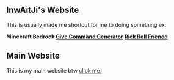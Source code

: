 ## InwAitJi's Website
This is usually made me shortcut for me to doing something ex:

__Minecraft Bedrock [Give Command Generator](https://lnwaitji.github.io/givegen/)__
__[Rick Roll Friened](https://lnwaitji.github.io/database/)__

## Main Website
This is my main website btw [click me.](https://lnwaitji.github.io)
